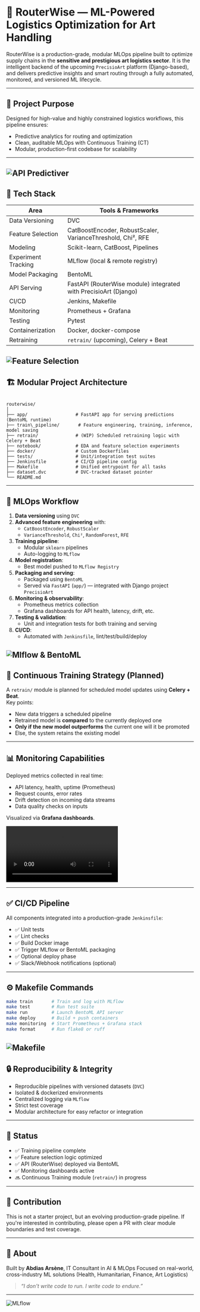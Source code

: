 # 🎯 RouterWise — ML-Powered Logistics Optimization for Art Handling

RouterWise is a production-grade, modular MLOps pipeline built to optimize supply chains in the **sensitive and prestigious art logistics sector**. It is the intelligent backend of the upcoming `PrecisioArt` platform (Django-based), and delivers predictive insights and smart routing through a fully automated, monitored, and versioned ML lifecycle.

---

## 🧠 Project Purpose

Designed for high-value and highly constrained logistics workflows, this pipeline ensures:
- Predictive analytics for routing and optimization
- Clean, auditable MLOps with Continuous Training (CT)
- Modular, production-first codebase for scalability

---
![API Predictiver](./statics/postman.png)
---

## 🧰 Tech Stack

| Area                  | Tools & Frameworks                                               |
|-----------------------|------------------------------------------------------------------|
| Data Versioning       | DVC                                                              |
| Feature Selection     | CatBoostEncoder, RobustScaler, VarianceThreshold, Chi², RFE     |
| Modeling              | Scikit-learn, CatBoost, Pipelines                                |
| Experiment Tracking   | MLflow (local & remote registry)                                |
| Model Packaging       | BentoML                                                          |
| API Serving           | FastAPI (RouterWise module) integrated with PrecisioArt (Django)|
| CI/CD                 | Jenkins, Makefile                                                |
| Monitoring            | Prometheus + Grafana                                             |
| Testing               | Pytest                                                           |
| Containerization      | Docker, docker-compose                                           |
| Retraining            | `retrain/` (upcoming), Celery + Beat                            |

![Feature Selection](./statics/feature_selection.png)
---
## 🏗️ Modular Project Architecture

```

routerwise/
│
├── app/                  # FastAPI app for serving predictions (BentoML runtime)
├── train\_pipeline/       # Feature engineering, training, inference, model saving
├── retrain/              # (WIP) Scheduled retraining logic with Celery + Beat
├── notebook/             # EDA and feature selection experiments
├── docker/               # Custom Dockerfiles
├── tests/                # Unit/integration test suites
├── Jenkinsfile           # CI/CD pipeline config
├── Makefile              # Unified entrypoint for all tasks
├── dataset.dvc           # DVC-tracked dataset pointer
└── README.md

````

---

## 🔁 MLOps Workflow

1. **Data versioning** using `DVC`
2. **Advanced feature engineering** with:
   - `CatBoostEncoder`, `RobustScaler`
   - `VarianceThreshold`, `Chi²`, `RandomForest`, `RFE`
3. **Training pipeline**:
   - Modular `sklearn` pipelines
   - Auto-logging to `MLflow`
4. **Model registration**:
   - Best model pushed to `MLflow Registry`
5. **Packaging and serving**:
   - Packaged using `BentoML`
   - Served via `FastAPI` (`app/`) — integrated with Django project `PrecisioArt`
6. **Monitoring & observability**:
   - Prometheus metrics collection
   - Grafana dashboards for API health, latency, drift, etc.
7. **Testing & validation**:
   - Unit and integration tests for both training and serving
8. **CI/CD**:
   - Automated with `Jenkinsfile`, lint/test/build/deploy

![Mlflow & BentoML](./statics/api.png)
---

## 🔄 Continuous Training Strategy (Planned)

A `retrain/` module is planned for scheduled model updates using **Celery + Beat**.  
Key points:
- New data triggers a scheduled pipeline
- Retrained model is **compared** to the currently deployed one
- **Only if the new model outperforms** the current one will it be promoted
- Else, the system retains the existing model

---

## 📊 Monitoring Capabilities

Deployed metrics collected in real time:
- API latency, health, uptime (Prometheus)
- Request counts, error rates
- Drift detection on incoming data streams
- Data quality checks on inputs

Visualized via **Grafana dashboards**.

![Dashboard Grafana](./statics/grafana.mp4)

---

## ✅ CI/CD Pipeline

All components integrated into a production-grade `Jenkinsfile`:
- ✅ Unit tests
- ✅ Lint checks
- ✅ Build Docker image
- ✅ Trigger MLflow or BentoML packaging
- ✅ Optional deploy phase
- ✅ Slack/Webhook notifications (optional)

---

## ⚙️ Makefile Commands

```bash
make train       # Train and log with MLflow
make test        # Run test suite
make run         # Launch BentoML API server
make deploy      # Build + push containers
make monitoring  # Start Prometheus + Grafana stack
make format      # Run flake8 or ruff
````
![Makefile](./statics/makefile.png)
---

## 🔒 Reproducibility & Integrity

* Reproducible pipelines with versioned datasets (`DVC`)
* Isolated & dockerized environments
* Centralized logging via `MLflow`
* Strict test coverage
* Modular architecture for easy refactor or integration

---

## 📍 Status

* ✅ Training pipeline complete
* ✅ Feature selection logic optimized
* ✅ API (RouterWise) deployed via BentoML
* ✅ Monitoring dashboards active
* 🔜 Continuous Training module (`retrain/`) in progress

---

## 🤝 Contribution

This is not a starter project, but an evolving production-grade pipeline.
If you're interested in contributing, please open a PR with clear module boundaries and test coverage.

---

## 🔗 About

Built by **Abdias Arsène**, IT Consultant in AI & MLOps
Focused on real-world, cross-industry ML solutions (Health, Humanitarian, Finance, Art Logistics)

> *“I don't write code to run. I write code to endure.”*

---

![MLflow](./statics/mlflow.png)
